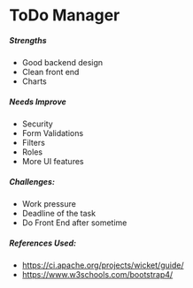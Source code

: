 # ToDo Manager

##### Strengths
* Good backend design
* Clean front end
* Charts

##### Needs Improve
* Security
* Form Validations
* Filters
* Roles
* More UI features

##### Challenges:
* Work pressure
* Deadline of the task
* Do Front End after sometime

##### References Used:
* https://ci.apache.org/projects/wicket/guide/
* https://www.w3schools.com/bootstrap4/